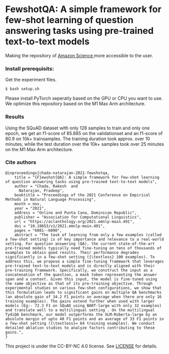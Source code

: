 # FewshotQA: A simple framework for few-shot learning of question answering tasks using pre-trained text-to-text models

Making the repository of [Amazon Science ](https://github.com/amazon-science/fewshotqa) more accessible to the user.

### Install prerequisits:
Get the experiment files.

```
$ bash setup.sh
```

Please install PyTorch seperatly based on the GPU or CPU you want to use.
We optimize this repository based on the M1 Max Arm architecture.

### Results
Using the SQuAD dataset with only 128 samples to train and only one epoch, we get an f1-score of $85.885$ on the validationset and an f1-score of $80.9$ on 10k+ trainsamples. 
The training duration took approx. over 10 minutes, while the test duration over the 10k+ samples took over 25 minutes on the M1 Max Arm architecture.

### Cite authors

```
@inproceedings{chada-natarajan-2021-fewshotqa,
    title = "{F}ewshot{QA}: A simple framework for few-shot learning of question answering tasks using pre-trained text-to-text models",
    author = "Chada, Rakesh  and
      Natarajan, Pradeep",
    booktitle = "Proceedings of the 2021 Conference on Empirical Methods in Natural Language Processing",
    month = nov,
    year = "2021",
    address = "Online and Punta Cana, Dominican Republic",
    publisher = "Association for Computational Linguistics",
    url = "https://aclanthology.org/2021.emnlp-main.491",
    doi = "10.18653/v1/2021.emnlp-main.491",
    pages = "6081--6090",
    abstract = "The task of learning from only a few examples (called a few-shot setting) is of key importance and relevance to a real-world setting. For question answering (QA), the current state-of-the-art pre-trained models typically need fine-tuning on tens of thousands of examples to obtain good results. Their performance degrades significantly in a few-shot setting ({\textless} 100 examples). To address this, we propose a simple fine-tuning framework that leverages pre-trained text-to-text models and is directly aligned with their pre-training framework. Specifically, we construct the input as a concatenation of the question, a mask token representing the answer span and a context. Given this input, the model is fine-tuned using the same objective as that of its pre-training objective. Through experimental studies on various few-shot configurations, we show that this formulation leads to significant gains on multiple QA benchmarks (an absolute gain of 34.2 F1 points on average when there are only 16 training examples). The gains extend further when used with larger models (Eg:- 72.3 F1 on SQuAD using BART-large with only 32 examples) and translate well to a multilingual setting . On the multilingual TydiQA benchmark, our model outperforms the XLM-Roberta-large by an absolute margin of upto 40 F1 points and an average of 33 F1 points in a few-shot setting ({\textless}= 64 training examples). We conduct detailed ablation studies to analyze factors contributing to these gains.",
}
```
This project is under the CC-BY-NC 4.0 license. See [LICENSE](LICENSE) for details.
